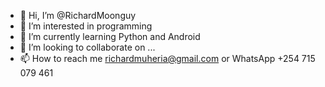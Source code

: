 - 👋 Hi, I’m @RichardMoonguy
- 👀 I’m interested in programming
- 🌱 I’m currently learning Python and Android
- 💞️ I’m looking to collaborate on ...
- 📫 How to reach me richardmuheria@gmail.com or WhatsApp +254 715 079 461

<!---
RichardMoonguy/RichardMoonguy is a ✨ special ✨ repository because its `README.md` (this file) appears on your GitHub profile.
You can click the Preview link to take a look at your changes.
--->
